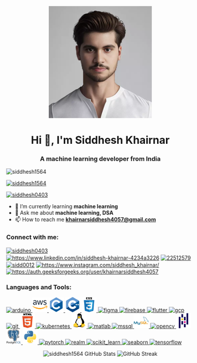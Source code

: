 <div align="center">
  <img
    src="download_image_1703805644289.png"
    height="300"
  />
</div>
<h1 align="center">Hi 👋, I'm Siddhesh Khairnar</h1>
<h3 align="center">A machine learning developer from India</h3>

<p align="left">
  <img
    src="https://komarev.com/ghpvc/?username=siddhesh1564&label=Profile%20views&color=0e75b6&style=flat"
    alt="siddhesh1564"
  />
</p>

<p align="left">
  <a href="https://github.com/ryo-ma/github-profile-trophy"
    ><img
      src="https://github-profile-trophy.vercel.app/?username=siddhesh1564"
      alt="siddhesh1564"
  /></a>
</p>

<p align="left">
  <a href="https://twitter.com/siddhesh0403" target="blank"
    ><img
      src="https://img.shields.io/twitter/follow/siddhesh0403?logo=twitter&style=for-the-badge"
      alt="siddhesh0403"
  /></a>
</p>

- 🌱 I’m currently learning **machine learning**
- 💬 Ask me about **machine learning, DSA**
- 📫 How to reach me **khairnarsiddhesh4057@gmail.com**

<h3 align="left">Connect with me:</h3>
<p align="left">
  <a href="https://twitter.com/siddhesh0403" target="blank"
    ><img
      align="center"
      src="https://raw.githubusercontent.com/rahuldkjain/github-profile-readme-generator/master/src/images/icons/Social/twitter.svg"
      alt="siddhesh0403"
      height="30"
      width="40"
  /></a>
  <a
    href="https://www.linkedin.com/in/siddhesh-khairnar-4234a3226"
    target="blank"
    ><img
      align="center"
      src="https://raw.githubusercontent.com/rahuldkjain/github-profile-readme-generator/master/src/images/icons/Social/linked-in-alt.svg"
      alt="https://www.linkedin.com/in/siddhesh-khairnar-4234a3226"
      height="30"
      width="40"
  /></a>
  <a href="https://stackoverflow.com/users/22512579" target="blank"
    ><img
      align="center"
      src="https://raw.githubusercontent.com/rahuldkjain/github-profile-readme-generator/master/src/images/icons/Social/stack-overflow.svg"
      alt="22512579"
      height="30"
      width="40"
  /></a>
  <a href="https://kaggle.com/sidd0012" target="blank"
    ><img
      align="center"
      src="https://raw.githubusercontent.com/rahuldkjain/github-profile-readme-generator/master/src/images/icons/Social/kaggle.svg"
      alt="sidd0012"
      height="30"
      width="40"
  /></a>
  <a href="https://www.instagram.com/siddhesh_khairnar/" target="blank"
    ><img
      align="center"
      src="https://raw.githubusercontent.com/rahuldkjain/github-profile-readme-generator/master/src/images/icons/Social/instagram.svg"
      alt="https://www.instagram.com/siddhesh_khairnar/"
      height="30"
      width="40"
  /></a>
  <a
    href="https://auth.geeksforgeeks.org/user/https://auth.geeksforgeeks.org/user/khairnarsiddhesh4057"
    target="blank"
    ><img
      align="center"
      src="https://raw.githubusercontent.com/rahuldkjain/github-profile-readme-generator/master/src/images/icons/Social/geeks-for-geeks.svg"
      alt="https://auth.geeksforgeeks.org/user/khairnarsiddhesh4057"
      height="30"
      width="40"
  /></a>
</p>

<h3 align="left">Languages and Tools:</h3>
<p align="left">
  <a href="https://www.arduino.cc/" target="_blank" rel="noreferrer">
    <img
      src="https://cdn.worldvectorlogo.com/logos/arduino-1.svg"
      alt="arduino"
      width="40"
      height="40"
    />
  </a>
  <a href="https://aws.amazon.com" target="_blank" rel="noreferrer">
    <img
      src="https://raw.githubusercontent.com/devicons/devicon/master/icons/amazonwebservices/amazonwebservices-original-wordmark.svg"
      alt="aws"
      width="40"
      height="40"
    />
  </a>
  <a href="https://www.cprogramming.com/" target="_blank" rel="noreferrer">
    <img
      src="https://raw.githubusercontent.com/devicons/devicon/master/icons/c/c-original.svg"
      alt="c"
      width="40"
      height="40"
    />
  </a>
  <a href="https://www.w3schools.com/cpp/" target="_blank" rel="noreferrer">
    <img
      src="https://raw.githubusercontent.com/devicons/devicon/master/icons/cplusplus/cplusplus-original.svg"
      alt="cplusplus"
      width="40"
      height="40"
    />
  </a>
  <a href="https://www.w3schools.com/css/" target="_blank" rel="noreferrer">
    <img
      src="https://raw.githubusercontent.com/devicons/devicon/master/icons/css3/css3-original-wordmark.svg"
      alt="css3"
      width="40"
      height="40"
    />
  </a>
  <a href="https://www.figma.com/" target="_blank" rel="noreferrer">
    <img
      src="https://www.vectorlogo.zone/logos/figma/figma-icon.svg"
      alt="figma"
      width="40"
      height="40"
    />
  </a>
  <a href="https://firebase.google.com/" target="_blank" rel="noreferrer">
    <img
      src="https://www.vectorlogo.zone/logos/firebase/firebase-icon.svg"
      alt="firebase"
      width="40"
      height="40"
    />
  </a>
  <a href="https://flutter.dev" target="_blank" rel="noreferrer">
    <img
      src="https://www.vectorlogo.zone/logos/flutterio/flutterio-icon.svg"
      alt="flutter"
      width="40"
      height="40"
    />
  </a>
  <a href="https://cloud.google.com" target="_blank" rel="noreferrer">
    <img
      src="https://www.vectorlogo.zone/logos/google_cloud/google_cloud-icon.svg"
      alt="gcp"
      width="40"
      height="40"
    />
  </a>
  <a href="https://git-scm.com/" target="_blank" rel="noreferrer">
    <img
      src="https://www.vectorlogo.zone/logos/git-scm/git-scm-icon.svg"
      alt="git"
      width="40"
      height="40"
    />
  </a>
  <a href="https://www.w3.org/html/" target="_blank" rel="noreferrer">
    <img
      src="https://raw.githubusercontent.com/devicons/devicon/master/icons/html5/html5-original-wordmark.svg"
      alt="html5"
      width="40"
      height="40"
    />
  </a>
  <a href="https://kubernetes.io" target="_blank" rel="noreferrer">
    <img
      src="https://www.vectorlogo.zone/logos/kubernetes/kubernetes-icon.svg"
      alt="kubernetes"
      width="40"
      height="40"
    />
  </a>
  <a href="https://www.linux.org/" target="_blank" rel="noreferrer">
    <img
      src="https://raw.githubusercontent.com/devicons/devicon/master/icons/linux/linux-original.svg"
      alt="linux"
      width="40"
      height="40"
    />
  </a>
  <a href="https://www.mathworks.com/" target="_blank" rel="noreferrer">
    <img
      src="https://upload.wikimedia.org/wikipedia/commons/2/21/Matlab_Logo.png"
      alt="matlab"
      width="40"
      height="40"
    />
  </a>
  <a
    href="https://www.microsoft.com/en-us/sql-server"
    target="_blank"
    rel="noreferrer"
  >
    <img
      src="https://www.svgrepo.com/show/303229/microsoft-sql-server-logo.svg"
      alt="mssql"
      width="40"
      height="40"
    />
  </a>
  <a href="https://www.mysql.com/" target="_blank" rel="noreferrer">
    <img
      src="https://raw.githubusercontent.com/devicons/devicon/master/icons/mysql/mysql-original-wordmark.svg"
      alt="mysql"
      width="40"
      height="40"
    />
  </a>
  <a href="https://opencv.org/" target="_blank" rel="noreferrer">
    <img
      src="https://www.vectorlogo.zone/logos/opencv/opencv-icon.svg"
      alt="opencv"
      width="40"
      height="40"
    />
  </a>
  <a href="https://pandas.pydata.org/" target="_blank" rel="noreferrer">
    <img
      src="https://raw.githubusercontent.com/devicons/devicon/2ae2a900d2f041da66e950e4d48052658d850630/icons/pandas/pandas-original.svg"
      alt="pandas"
      width="40"
      height="40"
    />
  </a>
  <a href="https://www.postgresql.org" target="_blank" rel="noreferrer">
    <img
      src="https://raw.githubusercontent.com/devicons/devicon/master/icons/postgresql/postgresql-original-wordmark.svg"
      alt="postgresql"
      width="40"
      height="40"
    />
  </a>
  <a href="https://www.python.org" target="_blank" rel="noreferrer">
    <img
      src="https://raw.githubusercontent.com/devicons/devicon/master/icons/python/python-original.svg"
      alt="python"
      width="40"
      height="40"
    />
  </a>
  <a href="https://pytorch.org/" target="_blank" rel="noreferrer">
    <img
      src="https://www.vectorlogo.zone/logos/pytorch/pytorch-icon.svg"
      alt="pytorch"
      width="40"
      height="40"
    />
  </a>
  <a href="https://realm.io/" target="_blank" rel="noreferrer">
    <img
      src="https://raw.githubusercontent.com/bestofjs/bestofjs-webui/8665e8c267a0215f3159df28b33c365198101df5/public/logos/realm.svg"
      alt="realm"
      width="40"
      height="40"
    />
  </a>
  <a href="https://scikit-learn.org/" target="_blank" rel="noreferrer">
    <img
      src="https://upload.wikimedia.org/wikipedia/commons/0/05/Scikit_learn_logo_small.svg"
      alt="scikit_learn"
      width="40"
      height="40"
    />
  </a>
  <a href="https://seaborn.pydata.org/" target="_blank" rel="noreferrer">
    <img
      src="https://seaborn.pydata.org/_images/logo-mark-lightbg.svg"
      alt="seaborn"
      width="40"
      height="40"
    />
  </a>
  <a href="https://www.tensorflow.org" target="_blank" rel="noreferrer">
    <img
      src="https://www.vectorlogo.zone/logos/tensorflow/tensorflow-icon.svg"
      alt="tensorflow"
      width="40"
      height="40"
    />
  </a>
</p>

<p align="center" style="height: 200px;">
  <img width="48%" height="100%" src="https://github-readme-stats.vercel.app/api?username=siddhesh1564&hide=contribs&show_icons=true&theme=dark" alt="siddhesh1564 GitHub Stats" />
  <img width="48%" height="100%" src="https://github-readme-streak-stats.herokuapp.com?user=siddhesh1564&theme=dark&hide_border=false&date_format=j%20M%5B%20Y%5D" alt="GitHub Streak" />
</p>

